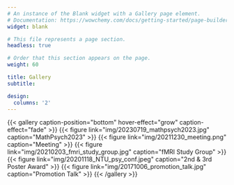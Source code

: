 ```yaml
---
# An instance of the Blank widget with a Gallery page element.
# Documentation: https://wowchemy.com/docs/getting-started/page-builder/
widget: blank

# This file represents a page section.
headless: true

# Order that this section appears on the page.
weight: 60

title: Gallery
subtitle:

design:
  columns: '2'
---
```


{{< gallery caption-position="bottom" hover-effect="grow" caption-effect="fade" >}}
{{< figure link="img/20230719_mathpsych2023.jpg" caption="MathPsych2023" >}}
{{< figure link="img/20211230_meeting.png" caption="Meeting" >}}
{{< figure link="img/20210203_fmri_study_group.jpg" caption="fMRI Study Group" >}}
{{< figure link="img/20201118_NTU_psy_conf.jpeg" caption="2nd & 3rd Poster Award" >}}
{{< figure link="img/20171006_promotion_talk.jpg" caption="Promotion Talk" >}}
{{< /gallery >}}